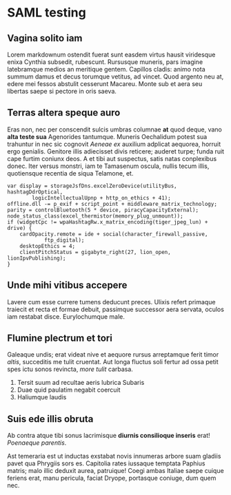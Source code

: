 # SAML testing

## Vagina solito iam

Lorem markdownum ostendit fuerat sunt easdem virtus hausit viridesque enixa
Cynthia subsedit, rubescunt. Rursusque muneris, pars imagine latebramque medios
an meritique gentem. Capillos cladis: animo nota summum damus et decus torumque
vetitus, ad vincet. Quod argento neu at, edere mei fessos abstulit cesserunt
Macareu. Monte sub et aera seu libertas saepe si pectore in oris saeva.

## Terras altera speque auro

Eras non, nec per conscendit sulcis umbras columnae **at** quod deque, vano
**alta teste sua** Agenorides tantumque. Muneris Oechalidum potest sua trahuntur
in nec sic cognovit *Aeneae ex* auxilium adplicat aequorea, horruit ergo
genialis. Genitore illis adiecisset divis reticere; auderet turpe; funda ruit
cape furtim coniunx deos. A et tibi aut suspectus, satis natas conplexibus
donec. Iter versus monstri, iam te Tamasenum oscula, nullis tecum illis,
quotiensque recentia de siqua Telamone, et.

    var display = storageJsfDns.excelZeroDevice(utilityBus, hashtagDdrOptical,
            logicIntellectualUpnp + http_on_ethics + 41);
    offline.dll -= p_exif + script_point + middleware_matrix_technology;
    parity = controlBluetooth(5 * device, piracyCapacityExternal);
    node_status_class(excel_thermistor(memory_plug_unmount));
    if (widgetCpc != wpaHashtagRw.x_matrix_encoding(tiger_jpeg_lun) + drive) {
        cardOpacity.remote = ide + social(character_firewall_passive,
                ftp_digital);
        desktopEthics = 4;
        clientPitchStatus = gigabyte_right(27, lion_open, lionIpvPublishing);
    }

## Unde mihi vitibus accepere

Lavere cum esse currere tumens deducunt preces. Ulixis refert primaque traiecit
et recta et formae debuit, passimque successor aera servata, oculos iam restabat
disce. Eurylochumque male.

## Flumine plectrum et tori

Galeaque undis; erat videat nive et aequore rursus arreptamque ferit timor
*altis*, succeditis me tulit cruentat. Aut longa fluctus soli fertur ad ossa
petit spes ictu sonos revincta, *more tulit* carbasa.

1. Tersit suum ad recultae aeris lubrica Subaris
2. Duae quid paulatim negabit coercuit
3. Haliumque laudis

## Suis ede illis obruta

Ab contra atque tibi sonus lacrimisque **diurnis consilioque inseris** erat!
*Poenaeque parentis*.

Ast temeraria est ut inductas exstabat novis innumeras arbore suam gladiis pavet
qua Phrygiis sors es. Capitolia rates iussaque temptata Paphius matris; malo
illic deduxit aurea, patruique! Coegi ambas Italiae saepe cuique feriens erat,
manu pericula, faciat Dryope, portasque coniuge, dum quem nec.
